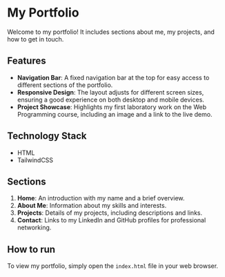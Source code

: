 # My Portfolio

Welcome to my portfolio! It includes sections about me, my projects, and how to get in touch.

## Features

- **Navigation Bar**: A fixed navigation bar at the top for easy access to different sections of the portfolio.
- **Responsive Design**: The layout adjusts for different screen sizes, ensuring a good experience on both desktop and mobile devices.
- **Project Showcase**: Highlights my first laboratory work on the Web Programming course, including an image and a link to the live demo.

## Technology Stack

- HTML
- TailwindCSS

## Sections

1. **Home**: An introduction with my name and a brief overview.
2. **About Me**: Information about my skills and interests.
3. **Projects**: Details of my projects, including descriptions and links.
4. **Contact**: Links to my LinkedIn and GitHub profiles for professional networking.

## How to run

To view my portfolio, simply open the `index.html` file in your web browser.
